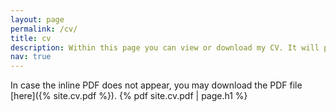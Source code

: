 ```yaml
---
layout: page
permalink: /cv/
title: cv
description: Within this page you can view or download my CV. It will periodically be updated. For any inquiries or questions do not hesitate to contact me.
nav: true
---
```

In case the inline PDF does not appear, you may download the PDF file [here]({% site.cv.pdf %}).
{% pdf site.cv.pdf | page.h1 %}
